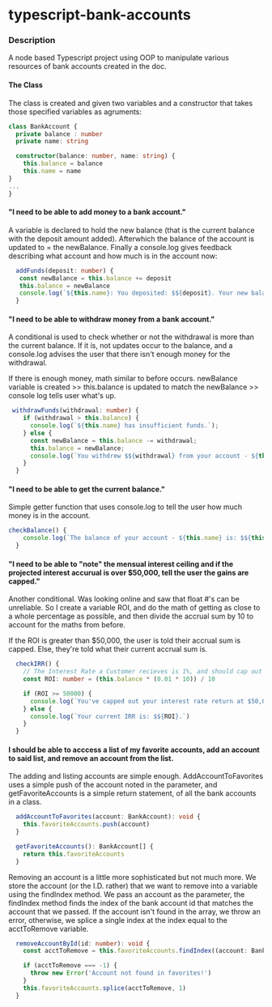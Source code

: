 # typescript-bank-accounts

### Description

A node based Typescript project using OOP to manipulate various resources of bank accounts created in the doc.

#### The Class

The class is created and given two variables and a constructor that takes those specified variables as agruments:

```typescript
class BankAccount {
  private balance : number
  private name: string

  constructor(balance: number, name: string) {
    this.balance = balance
    this.name = name
}
...
}
```

#### "I need to be able to add money to a bank account."

A variable is declared to hold the new balance (that is the current balance with the deposit amount added). Afterwhich the balance of the account is updated to = the newBalance. Finally a console.log gives feedback describing what account and how much is in the account now:

```typescript
  addFunds(deposit: number) {
   const newBalance = this.balance += deposit
   this.balance = newBalance
   console.log(`${this.name}: You deposited: $${deposit}. Your new balance is: ${newBalance}`)
  }
```

#### "I need to be able to withdraw money from a bank account."

A conditional is used to check whether or not the withdrawal is more than the current balance. If it is, not updates occur to the balance, and a console.log advises the user that there isn't enough money for the withdrawal.

If there is enough money, math similar to before occurs. newBalance variable is created >> this.balance is updated to match the newBalance >> console log tells user what's up.

```typescript
 withdrawFunds(withdrawal: number) {
    if (withdrawal > this.balance) {
      console.log(`${this.name} has insufficient funds.`);
    } else {
      const newBalance = this.balance -= withdrawal;
      this.balance = newBalance;
      console.log(`You withdrew $${withdrawal} from your account - ${this.name}. Your new balance is: $${this.balance}`);
    }
  }
```

#### "I need to be able to get the current balance."

Simple getter function that uses console.log to tell the user how much money is in the account.

```typescript
checkBalance() {
    console.log(`The balance of your account - ${this.name} is: $${this.balance}`)
  }
```

#### "I need to be able to "note" the mensual interest ceiling and if the projected interest accurual is over $50,000, tell the user the gains are capped."

Another conditional. Was looking online and saw that float #'s can be unreliable. So I create a variable ROI, and do the math of getting as close to a whole percentage as possible, and then divide the accrual sum by 10 to account for the maths from before.

If the ROI is greater than $50,000, the user is told their accrual sum is capped. Else, they're told what their current accrual sum is.

```typescript
  checkIRR() {
    // The Interest Rate a Customer recieves is 1%, and should cap out at $50,000.
    const ROI: number = (this.balance * (0.01 * 10)) / 10

    if (ROI >= 50000) {
      console.log(`You've capped out your interest rate return at $50,000.`)
    } else {
      console.log(`Your current IRR is: $${ROI}.`)
    }
  }
```

#### I should be able to acccess a list of my favorite accounts, add an account to said list, and remove an account from the list.

The adding and listing accounts are simple enough. AddAccountToFavorites uses a simple push of the account noted in the parameter, and getFavoriteAccounts is a simple return statement, of all the bank accounts in a class.

```typescript
  addAccountToFavorites(account: BankAccount): void {
    this.favoriteAccounts.push(account)
  }

  getFavoriteAccounts(): BankAccount[] {
    return this.favoriteAccounts
  }
```

Removing an account is a little more sophisticated but not much more. We store the account (or the I.D. rather) that we want to remove into a variable using the findIndex method. We pass an account as the parameter, the findIndex method finds the index of the bank account id that matches the account that we passed. If the account isn't found in the array, we throw an error, otherwise, we splice a single index at the index equal to the acctToRemove variable.

```typescript
  removeAccountById(id: number): void {
    const acctToRemove = this.favoriteAccounts.findIndex((account: BankAccount) => account.id === id)

    if (acctToRemove === -1) {
      throw new Error('Account not found in favorites!')
    }
    this.favoriteAccounts.splice(acctToRemove, 1)
  }
```
